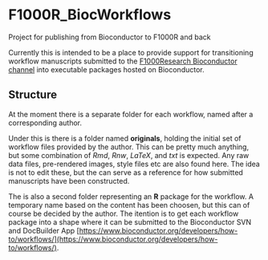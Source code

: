 # F1000R_BiocWorkflows
Project for publishing from Bioconductor to F1000R and back

Currently this is intended to be a place to provide support for transitioning workflow manuscripts submitted to the [F1000Research Bioconductor channel](http://f1000research.com/channels/bioconductor) into executable packages hosted on Bioconductor.

## Structure

At the moment there is a separate folder for each workflow, named after a corresponding author.  

Under this is there is a folder named **originals**, holding the initial set of workflow files provided by the author.  This can be pretty much anything, but some combination of *Rmd*, *Rnw*, *LaTeX*, and *txt* is expected.  Any raw data files, pre-rendered images, style files etc are also found here.  The idea is not to edit these, but the can serve as a reference for how submitted manuscripts have been constructed.

The is also a second folder representing an **R** package for the workflow.  A temporary name based on the content has been choosen, but this can of course be decided by the author.  The itention is to get each workflow package into a shape where it can be submitted to the Bioconductor SVN and DocBuilder App [https://www.bioconductor.org/developers/how-to/workflows/](https://www.bioconductor.org/developers/how-to/workflows/).